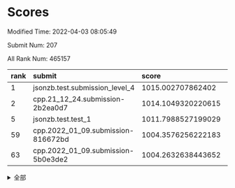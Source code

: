 # Scores

Modified Time: 2022-04-03 08:05:49

Submit Num: 207

All Rank Num: 465157

| rank |               submit               |       score        |       sigma        | pk_num |
| :--- | :--------------------------------- | :----------------- | :----------------- | :----- |
| 1    | jsonzb.test.submission_level_4     | 1015.002707862402  | 0.8550829236192473 | 8988   |
| 2    | cpp.21_12_24.submission-2b2ea0d7   | 1014.1049320220615 | 0.7964722871846383 | 8991   |
| 5    | jsonzb.test.test_1                 | 1011.7988527199029 | 0.7900609339953807 | 8984   |
| 59   | cpp.2022_01_09.submission-816672bd | 1004.3576256222183 | 0.7143765540428705 | 8991   |
| 63   | cpp.2022_01_09.submission-5b0e3de2 | 1004.2632638443652 | 0.7303018094951053 | 8991   |


<details>
<summary>全部</summary>

| rank |                 submit                 |       score        |       sigma        | pk_num |
| :--- | :------------------------------------- | :----------------- | :----------------- | :----- |
| 1    | jsonzb.test.submission_level_4         | 1015.002707862402  | 0.8550829236192473 | 8988   |
| 2    | cpp.21_12_24.submission-2b2ea0d7       | 1014.1049320220615 | 0.7964722871846383 | 8991   |
| 3    | gobigger.level_3.submission_level_3_25 | 1011.9479992901973 | 0.772855979626304  | 8991   |
| 4    | gobigger.level_3.submission_level_3_46 | 1011.8925129669439 | 0.7781670887742816 | 8986   |
| 5    | jsonzb.test.test_1                     | 1011.7988527199029 | 0.7900609339953807 | 8984   |
| 6    | gobigger.level_3.submission_level_3_22 | 1011.42529628855   | 0.7847837611040714 | 8990   |
| 7    | gobigger.level_3.submission_level_3_0  | 1011.2621896171354 | 0.7793463684562894 | 8989   |
| 8    | gobigger.level_3.submission_level_3_4  | 1011.1686583465399 | 0.7627358432848792 | 8985   |
| 9    | gobigger.level_3.submission_level_3_34 | 1011.0383757629363 | 0.7602726754028332 | 8988   |
| 10   | gobigger.level_3.submission_level_3_23 | 1010.9170182077702 | 0.7856658583852304 | 8987   |
| 11   | gobigger.level_3.submission_level_3_15 | 1010.902486497092  | 0.7645957857174255 | 8993   |
| 12   | gobigger.level_3.submission_level_3_21 | 1010.8930225430729 | 0.7692309022299222 | 8989   |
| 13   | gobigger.level_3.submission_level_3_29 | 1010.8757463497731 | 0.7617690925063748 | 8989   |
| 14   | gobigger.level_3.submission_level_3_8  | 1010.830878558811  | 0.7680490568606942 | 8986   |
| 15   | gobigger.level_3.submission_level_3_26 | 1010.7395556563825 | 0.764500179284348  | 8992   |
| 16   | gobigger.level_3.submission_level_3_42 | 1010.551574509172  | 0.7518401460675896 | 8993   |
| 17   | gobigger.level_3.submission_level_3_28 | 1010.4647012357885 | 0.7528348248867857 | 8993   |
| 18   | gobigger.level_3.submission_level_3_1  | 1010.403620803621  | 0.7930566055949488 | 8984   |
| 19   | gobigger.level_3.submission_level_3_38 | 1010.3596242975999 | 0.7623472468897684 | 8994   |
| 20   | gobigger.level_3.submission_level_3_2  | 1010.347060850434  | 0.7573506793308878 | 8989   |
| 21   | gobigger.level_3.submission_level_3_18 | 1010.3317441396299 | 0.7656004143457963 | 8990   |
| 22   | gobigger.level_3.submission_level_3_5  | 1010.3298809392534 | 0.7637775062337647 | 8990   |
| 23   | gobigger.level_3.submission_level_3_37 | 1010.3080631206615 | 0.770790165666516  | 8990   |
| 24   | gobigger.level_3.submission_level_3_16 | 1010.2541996288354 | 0.7778951111050003 | 8981   |
| 25   | gobigger.level_3.submission_level_3_39 | 1010.189722590117  | 0.7599164689707094 | 8986   |
| 26   | gobigger.level_3.submission_level_3_32 | 1010.0757237263839 | 0.7597443142866688 | 8990   |
| 27   | gobigger.level_3.submission_level_3_11 | 1010.0445832196016 | 0.7513038713055896 | 8990   |
| 28   | gobigger.level_3.submission_level_3_49 | 1009.9702971841724 | 0.7644889891040024 | 8990   |
| 29   | gobigger.level_3.submission_level_3_13 | 1009.9497720305195 | 0.7371587617120908 | 8989   |
| 30   | gobigger.level_3.submission_level_3_24 | 1009.8548863213355 | 0.7245746765525042 | 8989   |
| 31   | gobigger.level_3.submission_level_3_12 | 1009.8371371228162 | 0.7529748958022345 | 8993   |
| 32   | gobigger.level_3.submission_level_3_3  | 1009.8067333889394 | 0.7354351856091235 | 8988   |
| 33   | gobigger.level_3.submission_level_3_44 | 1009.7919150860787 | 0.7452208512121739 | 8990   |
| 34   | gobigger.level_3.submission_level_3_40 | 1009.7711835376256 | 0.7398410171888516 | 8989   |
| 35   | gobigger.level_3.submission_level_3_20 | 1009.713655306067  | 0.7560579314352182 | 8988   |
| 36   | gobigger.level_3.submission_level_3_17 | 1009.4855930938127 | 0.7636727649731493 | 8987   |
| 37   | gobigger.level_3.submission_level_3_45 | 1009.4646739961719 | 0.7547037827487705 | 8987   |
| 38   | gobigger.level_3.submission_level_3_19 | 1009.4624228277132 | 0.7556630643932924 | 8988   |
| 39   | gobigger.level_3.submission_level_3_31 | 1009.4212600248784 | 0.7548625504214123 | 8991   |
| 40   | gobigger.level_3.submission_level_3_10 | 1009.4078350541242 | 0.7447084663975881 | 8989   |
| 41   | gobigger.level_3.submission_level_3_27 | 1009.3045659285923 | 0.7445216932416094 | 8987   |
| 42   | gobigger.level_3.submission_level_3_48 | 1009.2730439520102 | 0.7475913220966477 | 8984   |
| 43   | gobigger.level_3.submission_level_3_41 | 1009.2583829309388 | 0.7453576074174357 | 8988   |
| 44   | gobigger.level_3.submission_level_3_36 | 1009.2571916875402 | 0.7521822746276423 | 8986   |
| 45   | gobigger.level_3.submission_level_3_47 | 1009.1127485197379 | 0.7677289946358342 | 8990   |
| 46   | gobigger.level_3.submission_level_3_7  | 1009.0179849952993 | 0.7294166103652971 | 8981   |
| 47   | gobigger.level_3.submission_level_3_6  | 1009.0084017469736 | 0.7410488441126223 | 8987   |
| 48   | gobigger.level_3.submission_level_3_9  | 1008.9597014399312 | 0.7502183006766694 | 8990   |
| 49   | gobigger.level_3.submission_level_3_33 | 1008.7651525067638 | 0.7553595710956738 | 8990   |
| 50   | gobigger.level_3.submission_level_3_43 | 1008.7020327197608 | 0.7342102212573576 | 8987   |
| 51   | gobigger.level_3.submission_level_3_35 | 1008.6721947294142 | 0.7415341837561026 | 8991   |
| 52   | gobigger.level_3.submission_level_3_30 | 1008.5366063407341 | 0.7354902477916659 | 8988   |
| 53   | gobigger.level_3.submission_level_3_14 | 1008.3293566388178 | 0.7537576441950392 | 8990   |
| 54   | gobigger.level_1.submission_level_1_33 | 1004.9049966452934 | 0.7199469879834991 | 8989   |
| 55   | gobigger.level_1.submission_level_1_11 | 1004.7283077580796 | 0.7252422143540832 | 8990   |
| 56   | gobigger.level_1.submission_level_1_45 | 1004.5567712212721 | 0.7273262886761597 | 8990   |
| 57   | gobigger.level_1.submission_level_1_9  | 1004.4453627286144 | 0.7298400495734733 | 8987   |
| 58   | gobigger.level_1.submission_level_1_10 | 1004.4112360261043 | 0.7196062063147973 | 8991   |
| 59   | cpp.2022_01_09.submission-816672bd     | 1004.3576256222183 | 0.7143765540428705 | 8991   |
| 60   | gobigger.level_1.submission_level_1_31 | 1004.3542731099278 | 0.7182607392705262 | 8988   |
| 61   | gobigger.level_1.submission_level_1_46 | 1004.3337003767374 | 0.7166257352075055 | 8989   |
| 62   | gobigger.level_1.submission_level_1_38 | 1004.3263744840342 | 0.7254531017853173 | 8987   |
| 63   | cpp.2022_01_09.submission-5b0e3de2     | 1004.2632638443652 | 0.7303018094951053 | 8991   |
| 64   | gobigger.level_1.submission_level_1_5  | 1004.2419552206477 | 0.7151574245560467 | 8987   |
| 65   | gobigger.level_1.submission_level_1_42 | 1004.1482330599835 | 0.7254314851678284 | 8987   |
| 66   | gobigger.level_1.submission_level_1_49 | 1004.1003157926508 | 0.7355135725302336 | 8988   |
| 67   | gobigger.level_1.submission_level_1_13 | 1004.074255724151  | 0.7232758785887379 | 8990   |
| 68   | gobigger.level_1.submission_level_1_0  | 1004.0396605408179 | 0.716657653483785  | 8981   |
| 69   | gobigger.level_1.submission_level_1_22 | 1003.8246323041251 | 0.7181271868936179 | 8988   |
| 70   | gobigger.level_1.submission_level_1_37 | 1003.8229489156654 | 0.7223990395899482 | 8992   |
| 71   | gobigger.level_1.submission_level_1_24 | 1003.7740982279229 | 0.7077114031212763 | 8992   |
| 72   | gobigger.level_1.submission_level_1_47 | 1003.7724137978341 | 0.7237876051340255 | 8990   |
| 73   | gobigger.level_1.submission_level_1_18 | 1003.7568206865371 | 0.7288120885023444 | 8989   |
| 74   | gobigger.level_1.submission_level_1_26 | 1003.6070667713325 | 0.7115723050758064 | 8986   |
| 75   | gobigger.level_1.submission_level_1_43 | 1003.5816876572736 | 0.71807660860786   | 8995   |
| 76   | gobigger.level_1.submission_level_1_34 | 1003.5352567049215 | 0.7154750615619054 | 8991   |
| 77   | gobigger.level_1.submission_level_1_27 | 1003.5344456662907 | 0.7306707600004412 | 8991   |
| 78   | gobigger.level_1.submission_level_1_36 | 1003.5182752814549 | 0.7299823220460576 | 8990   |
| 79   | gobigger.level_1.submission_level_1_21 | 1003.4962043401549 | 0.7190998117440361 | 8989   |
| 80   | gobigger.level_1.submission_level_1_17 | 1003.4845975058323 | 0.7139962259009164 | 8991   |
| 81   | gobigger.level_1.submission_level_1_30 | 1003.4840869017281 | 0.7215020418274101 | 8994   |
| 82   | gobigger.level_1.submission_level_1_15 | 1003.4734415352274 | 0.7179324578293422 | 8991   |
| 83   | gobigger.level_1.submission_level_1_19 | 1003.3718691565047 | 0.7123762780619847 | 8994   |
| 84   | gobigger.level_1.submission_level_1_14 | 1003.3198042233083 | 0.7178394974213156 | 8989   |
| 85   | gobigger.level_1.submission_level_1_16 | 1003.3184016705193 | 0.7149920056891635 | 8988   |
| 86   | gobigger.level_1.submission_level_1_7  | 1003.2553117105051 | 0.7204687580055856 | 8990   |
| 87   | gobigger.level_1.submission_level_1_1  | 1003.217345898528  | 0.731024079913944  | 8987   |
| 88   | gobigger.level_1.submission_level_1_32 | 1003.1956708972731 | 0.7160493486032613 | 8989   |
| 89   | gobigger.level_1.submission_level_1_40 | 1003.1620714406296 | 0.7159283974420704 | 8989   |
| 90   | gobigger.level_1.submission_level_1_44 | 1003.095652937759  | 0.7081557024407248 | 8986   |
| 91   | gobigger.level_1.submission_level_1_39 | 1003.0931181187441 | 0.7218251605546611 | 8987   |
| 92   | gobigger.level_1.submission_level_1_8  | 1002.9685296556959 | 0.7316262420042897 | 8981   |
| 93   | gobigger.level_1.submission_level_1_12 | 1002.9623465134739 | 0.7122652153044183 | 8983   |
| 94   | gobigger.level_1.submission_level_1_28 | 1002.8547051430986 | 0.7126734051857199 | 8989   |
| 95   | gobigger.level_1.submission_level_1_4  | 1002.7569849805744 | 0.7141406278227607 | 8986   |
| 96   | gobigger.level_1.submission_level_1_6  | 1002.7281264227807 | 0.7112280475161986 | 8984   |
| 97   | gobigger.level_1.submission_level_1_29 | 1002.7265646137748 | 0.7112008860760347 | 8991   |
| 98   | gobigger.level_1.submission_level_1_48 | 1002.6309312064224 | 0.7160500094146792 | 8988   |
| 99   | gobigger.level_1.submission_level_1_25 | 1002.5327005417364 | 0.7070697108614837 | 8985   |
| 100  | gobigger.level_1.submission_level_1_35 | 1002.5244398659949 | 0.7233607243328231 | 8993   |
| 101  | gobigger.level_1.submission_level_1_23 | 1002.4970238111367 | 0.7082186505336958 | 8988   |
| 102  | gobigger.level_1.submission_level_1_3  | 1002.3378881074437 | 0.7196182655989709 | 8984   |
| 103  | gobigger.level_1.submission_level_1_41 | 1002.335039055366  | 0.722005320790077  | 8989   |
| 104  | gobigger.level_1.submission_level_1_20 | 1002.300515128914  | 0.7166413677508168 | 8987   |
| 105  | gobigger.level_1.submission_level_1_2  | 1001.8514958833377 | 0.7086869061272363 | 8985   |
| 106  | gobigger.random.submission_random_26   | 997.0535964004256  | 0.7005163056276948 | 8989   |
| 107  | gobigger.random.submission_random_23   | 997.049818725965   | 0.7096670047303247 | 8993   |
| 108  | gobigger.random.submission_random_37   | 996.9955858787971  | 0.7097703912489363 | 8991   |
| 109  | gobigger.random.submission_random_24   | 996.9934416099363  | 0.7103840349334273 | 8988   |
| 110  | gobigger.random.submission_random_46   | 996.9580255936337  | 0.7024697430597906 | 8987   |
| 111  | gobigger.random.submission_random_7    | 996.9515624403729  | 0.7110523820535607 | 8986   |
| 112  | gobigger.random.submission_random_38   | 996.8437057861278  | 0.6945485710217728 | 8989   |
| 113  | gobigger.random.submission_random_48   | 996.8267358650745  | 0.7091101130040209 | 8991   |
| 114  | gobigger.random.submission_random_5    | 996.8123737200467  | 0.7009694575505853 | 8986   |
| 115  | gobigger.random.submission_random_41   | 996.6719182924251  | 0.698201260165114  | 8992   |
| 116  | gobigger.random.submission_random_12   | 996.61099976798    | 0.7147322790615126 | 8987   |
| 117  | gobigger.random.submission_random_31   | 996.5521728401492  | 0.7077588531529864 | 8995   |
| 118  | gobigger.random.submission_random_21   | 996.544002960741   | 0.7053266897117119 | 8987   |
| 119  | gobigger.random.submission_random_11   | 996.5183217194879  | 0.706799452805083  | 8993   |
| 120  | gobigger.random.submission_random_2    | 996.5054127337817  | 0.7058859617933061 | 8992   |
| 121  | gobigger.random.submission_random_39   | 996.5011721632476  | 0.7016201779111223 | 8988   |
| 122  | gobigger.random.submission_random_18   | 996.4879249773098  | 0.7143277151662369 | 8991   |
| 123  | gobigger.random.submission_random_25   | 996.4040380149219  | 0.7144133804549057 | 8991   |
| 124  | gobigger.random.submission_random_19   | 996.3698443489793  | 0.7214832854655615 | 8988   |
| 125  | gobigger.random.submission_random_14   | 996.3481356930439  | 0.706807286970558  | 8984   |
| 126  | gobigger.random.submission_random_33   | 996.3296990602391  | 0.7087694539976934 | 8990   |
| 127  | gobigger.random.submission_random_3    | 996.2847740411386  | 0.7182485178763082 | 8992   |
| 128  | gobigger.random.submission_random_9    | 996.1454136920386  | 0.7070785635060879 | 8989   |
| 129  | gobigger.random.submission_random_43   | 996.0916586474224  | 0.7202016861509561 | 8989   |
| 130  | gobigger.random.submission_random_36   | 996.0801784763931  | 0.7054922156805996 | 8989   |
| 131  | gobigger.random.submission_random_28   | 996.054790048051   | 0.7106534817829071 | 8993   |
| 132  | gobigger.random.submission_random_45   | 996.0529185584102  | 0.7128548993723884 | 8983   |
| 133  | gobigger.random.submission_random_6    | 995.9827868831998  | 0.7037521756210393 | 8986   |
| 134  | gobigger.random.submission_random_0    | 995.8979405728088  | 0.7120052824835651 | 8990   |
| 135  | gobigger.random.submission_random_32   | 995.87849458936    | 0.7121355172295273 | 8991   |
| 136  | gobigger.random.submission_random_13   | 995.8748944709697  | 0.7137373822656723 | 8991   |
| 137  | gobigger.random.submission_random_15   | 995.8515951797473  | 0.7120896952690348 | 8987   |
| 138  | gobigger.random.submission_random_20   | 995.712010277744   | 0.7134535107363766 | 8992   |
| 139  | gobigger.random.submission_random_44   | 995.7088250957523  | 0.7120071747279028 | 8991   |
| 140  | gobigger.random.submission_random_10   | 995.6521135236019  | 0.703839648500584  | 8988   |
| 141  | gobigger.random.submission_random_8    | 995.6239554045563  | 0.7137933785027537 | 8993   |
| 142  | gobigger.random.submission_random_4    | 995.6076776231354  | 0.7051676571966004 | 8988   |
| 143  | gobigger.random.submission_random_29   | 995.5394142808591  | 0.717729840462919  | 8986   |
| 144  | gobigger.random.submission_random_1    | 995.4551776941831  | 0.7032079271047574 | 8988   |
| 145  | gobigger.random.submission_random_16   | 995.4269541881187  | 0.6965138383308465 | 8988   |
| 146  | gobigger.random.submission_random_30   | 995.4183486998462  | 0.7159819577716825 | 8986   |
| 147  | gobigger.random.submission_random_22   | 995.3965784118544  | 0.7243008983927717 | 8987   |
| 148  | gobigger.random.submission_random_27   | 995.2845012873537  | 0.7262868799944281 | 8986   |
| 149  | gobigger.random.submission_random_47   | 995.1831319425908  | 0.7124995807287898 | 8986   |
| 150  | gobigger.random.submission_random_40   | 995.1725140685999  | 0.7119983811949651 | 8988   |
| 151  | gobigger.random.submission_random_17   | 995.1502125845157  | 0.6914149347602986 | 8988   |
| 152  | gobigger.random.submission_random_42   | 995.0987968189235  | 0.7056136273771528 | 8987   |
| 153  | gobigger.random.submission_random_35   | 994.9506540232654  | 0.7206128108194275 | 8989   |
| 154  | gobigger.random.submission_random_49   | 994.8495100419358  | 0.7088305040175692 | 8991   |
| 155  | gobigger.random.submission_random_34   | 994.4425861269604  | 0.7256772492425797 | 8987   |
| 156  | gobigger.level_2.submission_level_2_5  | 993.6176609851207  | 0.7390077898477693 | 8991   |
| 157  | gobigger.level_2.submission_level_2_40 | 993.317867097446   | 0.7338239730516753 | 8983   |
| 158  | gobigger.level_2.submission_level_2_16 | 993.2326287783322  | 0.7525024254702624 | 8983   |
| 159  | gobigger.level_2.submission_level_2_26 | 993.1686860529323  | 0.7448800083075047 | 8991   |
| 160  | gobigger.level_2.submission_level_2_43 | 993.1032023621904  | 0.7355481273879753 | 8993   |
| 161  | gobigger.level_2.submission_level_2_33 | 992.9876944201033  | 0.7375618082720624 | 8987   |
| 162  | gobigger.level_2.submission_level_2_35 | 992.8887503983004  | 0.7428768606088917 | 8984   |
| 163  | gobigger.level_2.submission_level_2_47 | 992.8077174344755  | 0.7298026156928155 | 8987   |
| 164  | gobigger.level_2.submission_level_2_22 | 992.7628993912583  | 0.7374462423965469 | 8987   |
| 165  | gobigger.level_2.submission_level_2_23 | 992.6971113083944  | 0.7539828429551784 | 8992   |
| 166  | gobigger.level_2.submission_level_2_49 | 992.6960698719561  | 0.7238227971615159 | 8992   |
| 167  | gobigger.level_2.submission_level_2_6  | 992.6907010211379  | 0.7392774232532475 | 8985   |
| 168  | gobigger.level_2.submission_level_2_46 | 992.4934299209827  | 0.7396347818881208 | 8989   |
| 169  | gobigger.level_2.submission_level_2_28 | 992.48776868644    | 0.7458999506254119 | 8990   |
| 170  | gobigger.level_2.submission_level_2_41 | 992.4469972868985  | 0.7352970756761127 | 8987   |
| 171  | gobigger.level_2.submission_level_2_27 | 992.4425578769799  | 0.7374929318720657 | 8985   |
| 172  | gobigger.level_2.submission_level_2_13 | 992.4334897501008  | 0.749996403485254  | 8992   |
| 173  | gobigger.level_2.submission_level_2_48 | 992.4241805329532  | 0.7554177337021397 | 8994   |
| 174  | gobigger.level_2.submission_level_2_11 | 992.2488842932885  | 0.7482352565823706 | 8984   |
| 175  | gobigger.level_2.submission_level_2_38 | 992.2478927280843  | 0.7404212670147362 | 8991   |
| 176  | gobigger.level_2.submission_level_2_25 | 992.2275714833619  | 0.741618197351644  | 8992   |
| 177  | gobigger.level_2.submission_level_2_14 | 992.2191199646079  | 0.7337351207710375 | 8985   |
| 178  | gobigger.level_2.submission_level_2_42 | 992.1201051875591  | 0.7442579977768273 | 8988   |
| 179  | gobigger.level_2.submission_level_2_18 | 992.0487858396157  | 0.7580724787463113 | 8988   |
| 180  | gobigger.level_2.submission_level_2_0  | 991.9786656645462  | 0.7627607334040775 | 8992   |
| 181  | gobigger.level_2.submission_level_2_15 | 991.9281833647186  | 0.7293910779576482 | 8989   |
| 182  | gobigger.level_2.submission_level_2_45 | 991.9160972189062  | 0.7400854746412485 | 8985   |
| 183  | gobigger.level_2.submission_level_2_39 | 991.9073486884666  | 0.73744198689754   | 8985   |
| 184  | gobigger.level_2.submission_level_2_10 | 991.9066500858346  | 0.7577197226225612 | 8987   |
| 185  | gobigger.level_2.submission_level_2_4  | 991.7746785343876  | 0.754394381001187  | 8990   |
| 186  | gobigger.level_2.submission_level_2_21 | 991.6663679215573  | 0.7397941479609104 | 8988   |
| 187  | gobigger.level_2.submission_level_2_24 | 991.6124352852954  | 0.7583709998851668 | 8988   |
| 188  | gobigger.level_2.submission_level_2_7  | 991.5973460500106  | 0.7565247851415978 | 8991   |
| 189  | gobigger.level_2.submission_level_2_20 | 991.5748876194434  | 0.7635941119686157 | 8987   |
| 190  | gobigger.level_2.submission_level_2_37 | 991.565199374226   | 0.7543901020852246 | 8987   |
| 191  | gobigger.level_2.submission_level_2_1  | 991.5330666891057  | 0.7324038417917811 | 8984   |
| 192  | gobigger.level_2.submission_level_2_9  | 991.5083406501204  | 0.7590746687011763 | 8984   |
| 193  | gobigger.level_2.submission_level_2_19 | 991.3960166835101  | 0.7542584791175729 | 8988   |
| 194  | gobigger.level_2.submission_level_2_12 | 991.3585943491888  | 0.7825191927362832 | 8991   |
| 195  | gobigger.level_2.submission_level_2_31 | 991.1420760195984  | 0.7568995206570706 | 8989   |
| 196  | gobigger.level_2.submission_level_2_29 | 991.1244532301973  | 0.7493658687366924 | 8987   |
| 197  | gobigger.level_2.submission_level_2_32 | 990.9525558521718  | 0.7567818012286001 | 8984   |
| 198  | gobigger.level_2.submission_level_2_3  | 990.9094544290994  | 0.7495803328367145 | 8989   |
| 199  | gobigger.level_2.submission_level_2_8  | 990.8975752231524  | 0.7452006709808955 | 8987   |
| 200  | gobigger.level_2.submission_level_2_17 | 990.7971174052803  | 0.7713984434273776 | 8993   |
| 201  | gobigger.level_2.submission_level_2_30 | 990.7723681238264  | 0.7569510262506732 | 8986   |
| 202  | gobigger.level_2.submission_level_2_36 | 990.6960234648193  | 0.7776354979771111 | 8985   |
| 203  | gobigger.level_2.submission_level_2_34 | 990.548202792017   | 0.7579118155595278 | 8990   |
| 204  | gobigger.level_2.submission_level_2_44 | 990.5479979489495  | 0.799621965631056  | 8990   |
| 205  | gobigger.level_2.submission_level_2_2  | 990.3461475429842  | 0.7456775990271277 | 8991   |
| 206  | gobigger.none.submission_none_0        | 977.5517261520093  | 1.3365811212976815 | 8987   |
| 207  | gobigger.none.submission_none_1        | 973.1364027339763  | 1.8423027215668881 | 8988   |

</details>